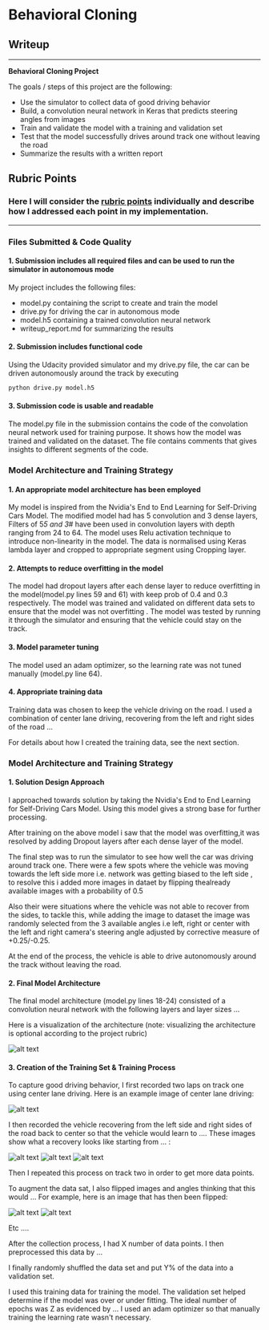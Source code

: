 # **Behavioral Cloning** 

## Writeup 

---

**Behavioral Cloning Project**

The goals / steps of this project are the following:
* Use the simulator to collect data of good driving behavior
* Build, a convolution neural network in Keras that predicts steering angles from images
* Train and validate the model with a training and validation set
* Test that the model successfully drives around track one without leaving the road
* Summarize the results with a written report


[//]: # (Image References)

[image1]: ./writupimages/modelparam.PNG "Model Visualization"
[image2]: ./examples/placeholder.png "Grayscaling"
[image3]: ./examples/placeholder_small.png "Recovery Image"
[image4]: ./examples/placeholder_small.png "Recovery Image"
[image5]: ./examples/placeholder_small.png "Recovery Image"
[image6]: ./examples/placeholder_small.png "Normal Image"
[image7]: ./examples/placeholder_small.png "Flipped Image"

## Rubric Points
### Here I will consider the [rubric points](https://review.udacity.com/#!/rubrics/432/view) individually and describe how I addressed each point in my implementation.  

---
### Files Submitted & Code Quality

#### 1. Submission includes all required files and can be used to run the simulator in autonomous mode

My project includes the following files:
* model.py containing the script to create and train the model
* drive.py for driving the car in autonomous mode
* model.h5 containing a trained convolution neural network 
* writeup_report.md for summarizing the results

#### 2. Submission includes functional code
Using the Udacity provided simulator and my drive.py file, the car can be driven autonomously around the track by executing 
```sh
python drive.py model.h5
```

#### 3. Submission code is usable and readable

The model.py file in the submission contains the code of the convolation neural network used for training purpose. It shows how the model was trained and validated on the dataset. The file contains comments that gives insights to different segments of the code. 

### Model Architecture and Training Strategy

#### 1. An appropriate model architecture has been employed

My model is inspired from the Nvidia's End to End Learning for Self-Driving Cars Model.
The modified model had has 5 convolution and 3 dense layers, Filters of 5*5 and 3*# have been used in convolution layers with depth ranging from 24 to 64.
The model uses Relu activation technique to introduce non-linearity in the model. The data is normalised using Keras lambda layer and cropped to appropriate segment using Cropping layer.

#### 2. Attempts to reduce overfitting in the model

The model had dropout layers after each dense layer to reduce overfitting in the model(model.py lines 59 and 61) with keep prob of 0.4 and 0.3 respectively.
The model was trained and validated on different data sets to ensure that the model was not overfitting . The model was tested by running it through the simulator and ensuring that the vehicle could stay on the track.

#### 3. Model parameter tuning

The model used an adam optimizer, so the learning rate was not tuned manually (model.py line 64).

#### 4. Appropriate training data

Training data was chosen to keep the vehicle driving on the road. I used a combination of center lane driving, recovering from the left and right sides of the road ... 

For details about how I created the training data, see the next section. 

### Model Architecture and Training Strategy

#### 1. Solution Design Approach

I approached towards solution by taking the Nvidia's End to End Learning for Self-Driving Cars Model. Using this model gives a strong base for further processing.

After training on the above model i saw that the model was overfitting,it was resolved by adding Dropout layers after each dense layer of the model.

The final step was to run the simulator to see how well the car was driving around track one. There were a few spots where the vehicle was moving towards the left side more i.e. network was getting biased to the left side , to resolve this i added more images in dataet by flipping thealready available images with a probability of 0.5

Also their were situations where the vehicle was not able to recover from the sides, to tackle this, while adding the image to dataset the image was randomly selected from the 3 available angles i.e left, right or center with the left and right camera's steering angle adjusted by corrective measure of +0.25/-0.25. 

At the end of the process, the vehicle is able to drive autonomously around the track without leaving the road.

#### 2. Final Model Architecture

The final model architecture (model.py lines 18-24) consisted of a convolution neural network with the following layers and layer sizes ...

Here is a visualization of the architecture (note: visualizing the architecture is optional according to the project rubric)

![alt text][image1]

#### 3. Creation of the Training Set & Training Process

To capture good driving behavior, I first recorded two laps on track one using center lane driving. Here is an example image of center lane driving:

![alt text][image2]

I then recorded the vehicle recovering from the left side and right sides of the road back to center so that the vehicle would learn to .... These images show what a recovery looks like starting from ... :

![alt text][image3]
![alt text][image4]
![alt text][image5]

Then I repeated this process on track two in order to get more data points.

To augment the data sat, I also flipped images and angles thinking that this would ... For example, here is an image that has then been flipped:

![alt text][image6]
![alt text][image7]

Etc ....

After the collection process, I had X number of data points. I then preprocessed this data by ...


I finally randomly shuffled the data set and put Y% of the data into a validation set. 

I used this training data for training the model. The validation set helped determine if the model was over or under fitting. The ideal number of epochs was Z as evidenced by ... I used an adam optimizer so that manually training the learning rate wasn't necessary.
